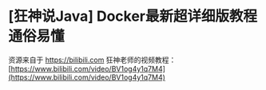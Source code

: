 # [狂神说Java] Docker最新超详细版教程通俗易懂



资源来自于 https://bilibili.com  狂神老师的视频教程： [https://www.bilibili.com/video/BV1og4y1q7M4](https://www.bilibili.com/video/BV1og4y1q7M4)

